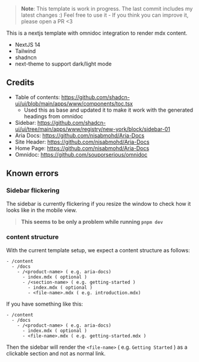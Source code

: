 > **Note**: This template is work in progress. The last commit includes my latest changes :)
> Feel free to use it - If you think you can improve it, please open a PR <3

This is a nextjs template with omnidoc integration to render mdx content.

- NextJS 14
- Tailwind
- shadncn
- next-theme to support dark/light mode

## Credits

- Table of contents: https://github.com/shadcn-ui/ui/blob/main/apps/www/components/toc.tsx
  - Used this as base and updated it to make it work with the generated headings from omnidoc
- Sidebar: https://github.com/shadcn-ui/ui/tree/main/apps/www/registry/new-york/block/sidebar-01
- Aria Docs: https://github.com/nisabmohd/Aria-Docs
- Site Header: https://github.com/nisabmohd/Aria-Docs
- Home Page: https://github.com/nisabmohd/Aria-Docs
- Omnidoc: https://github.com/souporserious/omnidoc

## Known errors

### Sidebar flickering

The sidebar is currently flickering if you resize the window to check how it looks like in the mobile view.

> **This seems to be only a problem while running `pnpm dev`**

### content structure

With the current template setup, we expect a content structure as follows:

```
- /content
  - /docs
    - /<product-name> ( e.g. aria-docs)
      - index.mdx ( optional )
      - /<section-name> ( e.g. getting-started )
        - index.mdx ( optional )
        - <file-name>.mdx ( e.g. introduction.mdx)
```

If you have something like this:

```
- /content
  - /docs
    - /<product-name> ( e.g. aria-docs)
      - index.mdx ( optional )
      - <file-name>.mdx ( e.g. getting-started.mdx )

```

Then the sidebar will render the `<file-name>` ( e.g. `Getting Started` ) as a clickable section and not as normal link.
